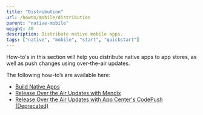 ```yaml
---
title: "Distribution"
url: /howto/mobile/distribution
parent: "native-mobile"
weight: 40
description: Distribute native mobile apps.
tags: ["native", "mobile", "start", "quickstart"]
---
```


How-to's in this section will help you distribute native apps to app stores, as well as push changes using over-the-air updates.

The following how-to’s are available here:

* [Build Native Apps](build-native-apps)
* [Release Over the Air Updates with Mendix](how-to-ota)
* [Release Over the Air Updates with App Center's CodePush (Deprecated)](how-to-ota-appcenter)